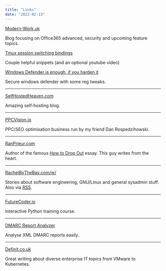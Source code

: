 ```yaml
---
title: "Links"
date: "2022-02-13"
---
```


[Modern-Work.uk](https://modern-work.uk/)

Blog focusing on Office365 advanced, security and upcoming feature topics.

[Tmux session switching bindings](https://waylonwalker.com/tmux-fzf-session-jump/)

Couple helpful snippets (and an optional youtube video)

[Windows Defender is enough, if you harden it](https://0ut3r.space/2022/03/06/windows-defender/)

Secure windows defender with some reg tweaks.

* * *
[SelfHostedHeaven.com](https://selfhostedheaven.com/)

Amazing self-hosting blog.
* * *
[PPCVision.io](https://www.ppcvision.io/)

PPC/SEO optimisation business run by my friend Dan Rospedzihowski.

* * *
[RanPrieur.com](https://ranprieur.com)

Author of the famous [How to Drop Out](https://ranprieur.com/essays/dropout.html) essay. This guy writes from the heart.
* * *
[RachelByTheBay.com/w/](https://rachelbythebay.com/w/)

Stories about software engineering, GNU/Linux and general sysadmin stuff. Also via [RSS](https://rachelbythebay.com/w/atom.xml).
* * *
[FutureCoder.io](https://futurecoder.io)

Interactive Python training course.
* * *
[DMARC Report Analyzer](https://dmarcian.com/xml-to-human-converter/)

Analyse XML DMARC reports easily.
* * *
[Definit.co.uk](https://www.definit.co.uk/)

Great writing about diverse enterprise IT topics from VMware to Kubernetes.